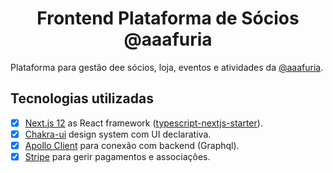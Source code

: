 <div align="center"><h1>Frontend Plataforma de Sócios @aaafuria</h1></div>

Plataforma para gestão dee sócios, loja, eventos e atividades da [@aaafuria](https://instagram.com/aaafuria).

## Tecnologias utilizadas

- [x] [Next.js 12](https://nextjs.org/) as React framework ([typescript-nextjs-starter](https://github.com/jpedroschmitz/typescript-nextjs-starter)). 
- [x] [Chakra-ui](https://chakra-ui.com/) design system com UI declarativa.
- [x] [Apollo Client](https://www.apollographql.com/) para conexão com backend (Graphql).
- [x] [Stripe](https://stripe.com/) para gerir pagamentos e associações.
